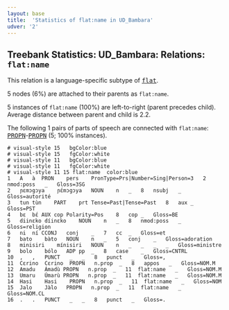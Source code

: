 ```yaml
---
layout: base
title:  'Statistics of flat:name in UD_Bambara'
udver: '2'
---
```


## Treebank Statistics: UD_Bambara: Relations: `flat:name`

This relation is a language-specific subtype of <tt><a href="bm-dep-flat.html">flat</a></tt>.

5 nodes (6%) are attached to their parents as `flat:name`.

5 instances of `flat:name` (100%) are left-to-right (parent precedes child).
Average distance between parent and child is 2.2.

The following 1 pairs of parts of speech are connected with `flat:name`: <tt><a href="bm-pos-PROPN.html">PROPN</a></tt>-<tt><a href="bm-pos-PROPN.html">PROPN</a></tt> (5; 100% instances).


~~~ conllu
# visual-style 15	bgColor:blue
# visual-style 15	fgColor:white
# visual-style 11	bgColor:blue
# visual-style 11	fgColor:white
# visual-style 11 15 flat:name	color:blue
1	A	à	PRON	pers	PronType=Prs|Number=Sing|Person=3	2	nmod:poss	_	Gloss=3SG
2	ɲɛmɔgɔya	ɲɛ́mɔgɔya	NOUN	n	_	8	nsubj	_	Gloss=autorité
3	tun	tùn	PART	prt	Tense=Past|Tense=Past	8	aux	_	Gloss=PST
4	bɛ	bɛ́	AUX	cop	Polarity=Pos	8	cop	_	Gloss=BE
5	diinɛko	díinɛko	NOUN	n	_	8	nmod:poss	_	Gloss=religion
6	ni	ní	CCONJ	conj	_	7	cc	_	Gloss=et
7	bato	bàto	NOUN	n	_	5	conj	_	Gloss=adoration
8	minisiri	mínisiri	NOUN	n	_	_	_	_	Gloss=ministre
9	bolo	bólo	ADP	pp	_	8	case	_	Gloss=CNTRL
10	,	,	PUNCT	_	_	8	punct	_	Gloss=,
11	Cɛrino	Cɛrino	PROPN	n.prop	_	8	appos	_	Gloss=NOM.M
12	Amadu	Ámadù	PROPN	n.prop	_	11	flat:name	_	Gloss=NOM.M
13	Umaru	Úmarù	PROPN	n.prop	_	11	flat:name	_	Gloss=NOM.M
14	Hasi	Hasi	PROPN	n.prop	_	11	flat:name	_	Gloss=NOM
15	Jalo	Jàlo	PROPN	n.prop	_	11	flat:name	_	Gloss=NOM.CL
16	.	.	PUNCT	_	_	8	punct	_	Gloss=.

~~~


